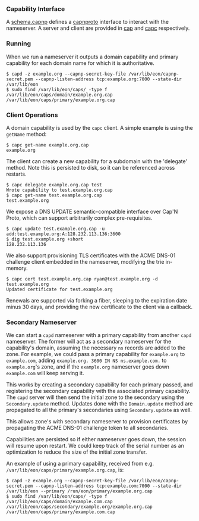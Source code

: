
### Capability Interface

A [schema.capnp](../lib/cap/schema.capnp) defines a [capnproto](https://capnproto.org/) interface to interact with the nameserver.
A server and client are provided in [cap](../bin/cap/cap.ml]) and [capc](../bin/cap/capc.ml]) respectively.

### Running

When we run a nameserver it outputs a domain capability and primary capability for each domain name for which it is authoritative.

```
$ capd -z example.org --capnp-secret-key-file /var/lib/eon/capnp-secret.pem --capnp-listen-address tcp:example.org:7000 --state-dir /var/lib/eon
$ sudo find /var/lib/eon/caps/ -type f
/var/lib/eon/caps/domain/example.org.cap
/var/lib/eon/caps/primary/example.org.cap
```

### Client Operations

A domain capability is used by the `capc` client.
A simple example is using the `getName` method:

```
$ capc get-name example.org.cap
example.org
```

The client can create a new capability for a subdomain with the 'delegate' method.
Note this is persisted to disk, so it can be referenced across restarts.

```
$ capc delegate example.org.cap test
Wrote capability to test.example.org.cap
$ capc get-name test.example.org.cap
test.example.org
```

We expose a DNS UPDATE semantic-compatible interface over Cap'N Proto, which can support arbitrarily complex pre-requisites.

```
$ capc update test.example.org.cap -u add:test.example.org:A:128.232.113.136:3600
$ dig test.example.org +short
128.232.113.136
```

We also support provisioning TLS certificates with the ACME DNS-01 challenge client embedded in the nameserver, modifying the trie in-memory.

```
$ capc cert test.example.org.cap ryan@test.example.org -d test.example.org
Updated certificate for test.example.org
```

Renewals are supported via forking a fiber, sleeping to the expiration date minus 30 days, and providing the new certificate to the client via a callback.

### Secondary Nameserver

We can start a `capd` nameserver with a primary capability from another `capd` nameserver.
The former will act as a secondary nameserver for the capability's domain, assuming the necessary `ns` records are added to the zone.
For example, we could pass a primary capability for `example.org` to `example.com`, adding `example.org. 3600 IN NS ns.example.com.` to `example.org`'s zone, and if the `example.org` nameserver goes down `example.com` will keep serving it.

This works by creating a secondary capability for each primary passed, and registering the secondary capability with the associated primary capability.
The `capd` server will then send the initial zone to the secondary using the `Secondary.update` method.
Updates done with the `Domain.update` method are propagated to all the primary's secondaries using `Secondary.update` as well.

This allows zone's with secondary nameserver to provision certificates by propagating the ACME DNS-01 challenge token to all secondaries.

Capabilities are persisted so if either nameserver goes down, the session will resume upon restart.
We could keep track of the serial number as an optimization to reduce the size of the initial zone transfer.

An example of using a primary capability, received from e.g. `/var/lib/eon/caps/primary/example.org.cap`, is:

```
$ capd -z example.org --capnp-secret-key-file /var/lib/eon/capnp-secret.pem --capnp-listen-address tcp:example.com:7000 --state-dir /var/lib/eon --primary /run/eon/primary/example.org.cap
$ sudo find /var/lib/eon/caps/ -type f
/var/lib/eon/caps/domain/example.com.cap
/var/lib/eon/caps/secondary/example.org/example.org.cap
/var/lib/eon/caps/primary/example.com.cap
```

